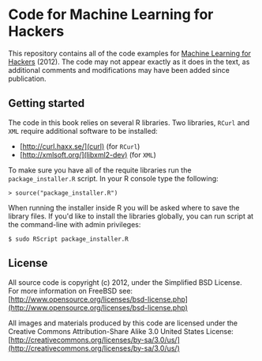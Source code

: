 # Code for Machine Learning for Hackers #

This repository contains all of the code examples for [Machine Learning for Hackers](http://shop.oreilly.com/product/0636920018483.do) (2012).  The code may not appear exactly as it does in the text, as additional comments and modifications may have been added since publication.


## Getting started ##

The code in this book relies on several R libraries.  Two libraries, `RCurl` and `XML` require additional software to be installed:

 - [http://curl.haxx.se/](curl) (for `RCurl`)
 - [http://xmlsoft.org/](libxml2-dev) (for `XML`)

To make sure you have all of the requite libraries run the `package_installer.R` script. In your R console type the following:

	> source("package_installer.R")

When running the installer inside R you will be asked where to save the library files.  If you'd like to install the libraries globally, you can run script at the command-line with admin privileges:

	$ sudo RScript package_installer.R



## License ##

All source code is copyright (c) 2012, under the Simplified BSD License.  
For more information on FreeBSD see: [http://www.opensource.org/licenses/bsd-license.php](http://www.opensource.org/licenses/bsd-license.php)

All images and materials produced by this code are licensed under the Creative Commons 
Attribution-Share Alike 3.0 United States License: [http://creativecommons.org/licenses/by-sa/3.0/us/](http://creativecommons.org/licenses/by-sa/3.0/us/)

